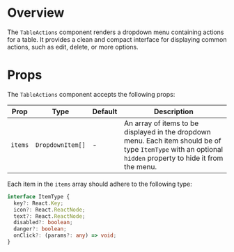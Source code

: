 # Overview

The `TableActions` component renders a dropdown menu containing actions for a table. It provides a clean and compact interface for displaying common actions, such as edit, delete, or more options.

# Props

The `TableActions` component accepts the following props:

| Prop    | Type             | Default | Description                                                                                                                                                 |
| ------- | ---------------- | ------- | ----------------------------------------------------------------------------------------------------------------------------------------------------------- |
| `items` | `DropdownItem[]` | -       | An array of items to be displayed in the dropdown menu. Each item should be of type `ItemType` with an optional `hidden` property to hide it from the menu. |

Each item in the `items` array should adhere to the following type:

```typescript
interface ItemType {
  key?: React.Key;
  icon?: React.ReactNode;
  text?: React.ReactNode;
  disabled?: boolean;
  danger?: boolean;
  onClick?: (params?: any) => void;
}
```
